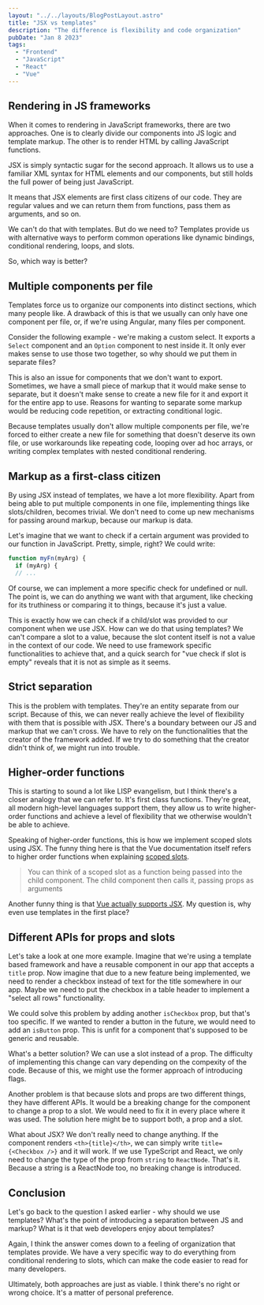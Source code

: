 ```yaml
---
layout: "../../layouts/BlogPostLayout.astro"
title: "JSX vs templates"
description: "The difference is flexibility and code organization"
pubDate: "Jan 8 2023"
tags:
  - "Frontend"
  - "JavaScript"
  - "React"
  - "Vue"
---
```


## Rendering in JS frameworks

When it comes to rendering in JavaScript frameworks, there are two approaches. One is to clearly divide our components into JS logic and template markup. The other is to render HTML by calling JavaScript functions.

JSX is simply syntactic sugar for the second approach. It allows us to use a familiar XML syntax for HTML elements and our components, but still holds the full power of being just JavaScript.

It means that JSX elements are first class citizens of our code. They are regular values and we can return them from functions, pass them as arguments, and so on.

We can't do that with templates. But do we need to? Templates provide us with alternative ways to perform common operations like dynamic bindings, conditional rendering, loops, and slots.

So, which way is better?

## Multiple components per file

Templates force us to organize our components into distinct sections, which many people like. A drawback of this is that we usually can only have one component per file, or, if we're using Angular, many files per component.

Consider the following example - we're making a custom select. It exports a `Select` component and an `Option` component to nest inside it. It only ever makes sense to use those two together, so why should we put them in separate files?

This is also an issue for components that we don't want to export. Sometimes, we have a small piece of markup that it would make sense to separate, but it doesn't make sense to create a new file for it and export it for the entire app to use. Reasons for wanting to separate some markup would be reducing code repetition, or extracting conditional logic.

Because templates usually don't allow multiple components per file, we're forced to either create a new file for something that doesn't deserve its own file, or use workarounds like repeating code, looping over ad hoc arrays, or writing complex templates with nested conditional rendering.

## Markup as a first-class citizen

By using JSX instead of templates, we have a lot more flexibility. Apart from being able to put multiple components in one file, implementing things like slots/children, becomes trivial. We don't need to come up new mechanisms for passing around markup, because our markup is data.

Let's imagine that we want to check if a certain argument was provided to our function in JavaScript. Pretty, simple, right? We could write:

```js
function myFn(myArg) {
  if (myArg) {
  // ...
```

Of course, we can implement a more specific check for undefined or null. The point is, we can do anything we want with that argument, like checking for its truthiness or comparing it to things, because it's just a value.

This is exactly how we can check if a child/slot was provided to our component when we use JSX. How can we do that using templates? We can't compare a slot to a value, because the slot content itself is not a value in the context of our code. We need to use framework specific functionalities to achieve that, and a quick search for "vue check if slot is empty" reveals that it is not as simple as it seems.

## Strict separation

This is the problem with templates. They're an entity separate from our script. Because of this, we can never really achieve the level of flexibility with them that is possible with JSX. There's a boundary between our JS and markup that we can't cross. We have to rely on the functionalities that the creator of the framework added. If we try to do something that the creator didn't think of, we might run into trouble.

## Higher-order functions

This is starting to sound a lot like LISP evangelism, but I think there's a closer analogy that we can refer to. It's first class functions. They're great, all modern high-level languages support them, they allow us to write higher-order functions and achieve a level of flexibility that we otherwise wouldn't be able to achieve.

Speaking of higher-order functions, this is how we implement scoped slots using JSX. The funny thing here is that the Vue documentation itself refers to higher order functions when explaining [scoped slots](https://vuejs.org/guide/components/slots.html#scoped-slots).

> You can think of a scoped slot as a function being passed into the child component. The child component then calls it, passing props as arguments

Another funny thing is that [Vue actually supports JSX](https://vuejs.org/guide/components/slots.html#scoped-slots). My question is, why even use templates in the first place?

## Different APIs for props and slots

Let's take a look at one more example. Imagine that we're using a template based framework and have a reusable component in our app that accepts a `title` prop. Now imagine that due to a new feature being implemented, we need to render a checkbox instead of text for the title somewhere in our app. Maybe we need to put the checkbox in a table header to implement a "select all rows" functionality.

We could solve this problem by adding another `isCheckbox` prop, but that's too specific. If we wanted to render a button in the future, we would need to add an `isButton` prop. This is unfit for a component that's supposed to be generic and reusable.

What's a better solution? We can use a slot instead of a prop. The difficulty of implementing this change can vary depending on the compexity of the code. Because of this, we might use the former approach of introducing flags.

Another problem is that because slots and props are two different things, they have different APIs. It would be a breaking change for the component to change a prop to a slot. We would need to fix it in every place where it was used. The solution here might be to support both, a prop and a slot.

What about JSX? We don't really need to change anything. If the component renders `<th>{title}</th>`, we can simply write `title={<Checkbox />}` and it will work. If we use TypeScript and React, we only need to change the type of the prop from `string` to `ReactNode`. That's it. Because a string is a ReactNode too, no breaking change is introduced.

## Conclusion

Let's go back to the question I asked earlier - why should we use templates? What's the point of introducing a separation between JS and markup? What is it that web developers enjoy about templates?

Again, I think the answer comes down to a feeling of organization that templates provide. We have a very specific way to do everything from conditional rendering to slots, which can make the code easier to read for many developers.

Ultimately, both approaches are just as viable. I think there's no right or wrong choice. It's a matter of personal preference.

